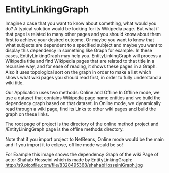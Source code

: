 # EntityLinkingGraph
Imagine a case that you want to know about something, what would you do? A typical solution would be looking for its Wikipedia page.
But what if that page is related to many other pages and you should know about them first to achieve your desired outcome.
Or maybe you want to know that what subjects are dependent to a specified subject and maybe you want to display this dependency in something like Graph for example.
In these cases, EntityLinkingGraph may help you.
EntityLinkingGraph will process a Wikipedia title and find Wikipedia pages that are related to that title in a recursive way, and for ease of reading, it shows these pages in a Graph. 
Also it uses topological sort on the graph in order to make a list which shows what wiki pages you should read first, in order to fully understand a wiki title.

Our Application uses two methods: Online and Offline
In Offline mode, we use a dataset that contains Wikipedia page name entities and we build the dependency graph based on that dataset.
In Online mode, we dynamically read through a wiki page, find its Links to other wiki pages and build the graph on these links.

The root page of project is the directory of the online method project and /EntityLiningGraph page is the offline methods directory.

Note that if you import project to NetBeans, Online mode would be the main and if you import it to eclipse, offline mode would be so!

For Example this image shows the dependency Graph of the wiki Page of actor Shahab Hosseini which is made by EntityLinkingGraph:
http://s9.picofile.com/file/8328495368/shahabHosseiniGraph.jpg
